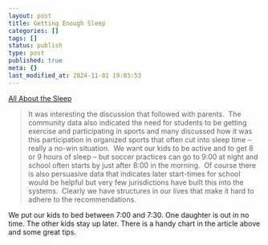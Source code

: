 ```yaml
---
layout: post
title: Getting Enough Sleep
categories: []
tags: []
status: publish
type: post
published: true
meta: {}
last_modified_at: 2024-11-01 19:03:53
---
```


[All About the Sleep](http://cultureofyes.ca/2015/12/04/all-about-the-sleep/)


>It was interesting the discussion that followed with parents.  The community data also indicated the need for students to be getting exercise and participating in sports and many discussed how it was this participation in organized sports that often cut into sleep time – really a no-win situation.  We want our kids to be active and to get 8 or 9 hours of sleep – but soccer practices can go to 9:00 at night and school often starts by just after 8:00 in the morning.  Of course there is also persuasive data that indicates later start-times for school would be helpful but very few jurisdictions have built this into the systems.  Clearly we have structures in our lives that make it hard to adhere to the recommendations.



We put our kids to bed between 7:00 and 7:30. One daughter is out in no time. The other kids stay up later. There is a handy chart in the article above and some great tips.
